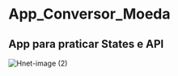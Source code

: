 # App_Conversor_Moeda

## App para praticar States e API

![Hnet-image (2)](https://user-images.githubusercontent.com/73083955/99823185-da8d8900-2b32-11eb-91f9-2f9f9a2b4206.gif)
